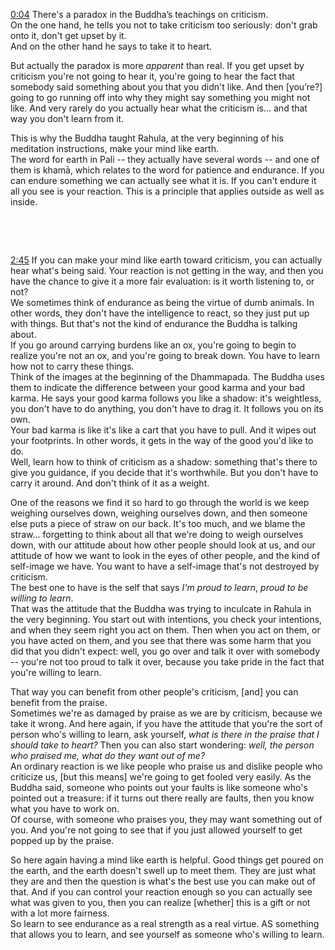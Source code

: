 [0:04](https://youtu.be/Pj3FNNm283Q?t=4) There's a paradox in the Buddha’s teachings on criticism.  
On the one hand, he tells you not to take criticism too seriously: don't grab onto it, don't get upset by it.  
And on the other hand he says to take it to heart.

But actually the paradox is more *apparent* than real. If you get upset by criticism you're not going to hear it, you're going to hear the fact that somebody said something about you that you didn't like. And then [you’re?] going to go running off into why they might say something you might not like. And very rarely do you actually hear what the criticism is… and that way you don't learn from it.

This is why the Buddha taught Rahula, at the very beginning of his meditation instructions, make your mind like earth.  
The word for earth in Pali -- they actually have several words -- and one of them is khamā, which relates to the word for patience and endurance. If you can endure something we can actually see what it is. If you can't endure it all you see is your reaction. This is a principle that applies outside as well as inside. 

 &nbsp;

&nbsp;


[2:45](https://youtu.be/Pj3FNNm283Q?t=165) If you can make your mind like earth toward criticism, you can actually hear what's being said. Your reaction is not getting in the way, and then you have the chance to give it a more fair evaluation: is it worth listening to, or not?  
We sometimes think of endurance as being the virtue of dumb animals. In other words, they don't have the intelligence to react, so they just put up with things. But that's not the kind of endurance the Buddha is talking about.  
If you go around carrying burdens like an ox, you're going to begin to realize you're not an ox, and you're going to break down. You have to learn how not to carry these things.  
Think of the images at the beginning of the Dhammapada. The Buddha uses them to indicate the difference between your good karma and your bad karma. He says your good karma follows you like a shadow: it's weightless, you don't have to do anything, you don't have to drag it. It follows you on its own.  
Your bad karma is like it's like a cart that you have to pull. And it wipes out your footprints. In other words, it gets in the way of the good you'd like to do.  
Well, learn how to think of criticism as a shadow: something that's there to give you guidance, if you decide that it's worthwhile. But you don't have to carry it around. And don't think of it as a weight.

One of the reasons we find it so hard to go through the world is we keep weighing ourselves down, weighing ourselves down, and then someone else puts a piece of straw on our back. It's too much, and we blame the straw… forgetting to think about all that we're doing to weigh ourselves down, with our attitude about how other people should look at us, and our attitude of how we want to look in the eyes of other people, and the kind of self-image we have. You want to have a self-image that's not destroyed by criticism.  
The best one to have is the self that says *I'm proud to learn*, *proud to be willing to learn*.  
That was the attitude that the Buddha was trying to inculcate in Rahula in the very beginning. You start out with intentions, you check your intentions, and when they seem right you act on them. Then when you act on them, or you have acted on them, and you see that there was some harm that you did that you didn't expect: well, you go over and talk it over with somebody -- you're not too proud to talk it over, because you take pride in the fact that you're willing to learn.  

That way you can benefit from other people's criticism, [and] you can benefit from the praise.  
Sometimes we're as damaged by praise as we are by criticism, because we take it wrong. And here again, if you have the attitude that you're the sort of person who's willing to learn, ask yourself, *what is there in the praise that I should take to heart?* Then you can also start wondering: *well,  the person who praised me, what do they want out of me?*  
An ordinary reaction is we like people who praise us and dislike people who criticize us, [but this means] we're going to get fooled very easily. As the Buddha said, someone who points out your faults is like someone who's pointed out a treasure: if it turns out there really are faults, then you know what you have to work on.  
Of course, with someone who praises you, they may want something out of you. And you're not going to see that if you just allowed yourself to get popped up by the praise.  

So here again having a mind like earth is helpful. Good things get poured on the earth, and the earth doesn't swell up to meet them. They are just what they are and then the question is what's the best use you can make out of that. And if you can control your reaction enough so you can actually see what was given to you, then you can realize [whether] this is a gift or not with a lot more fairness.  
So learn to see endurance as a real strength as a real virtue. AS something that allows you to learn, and see yourself as someone who's willing to learn.
